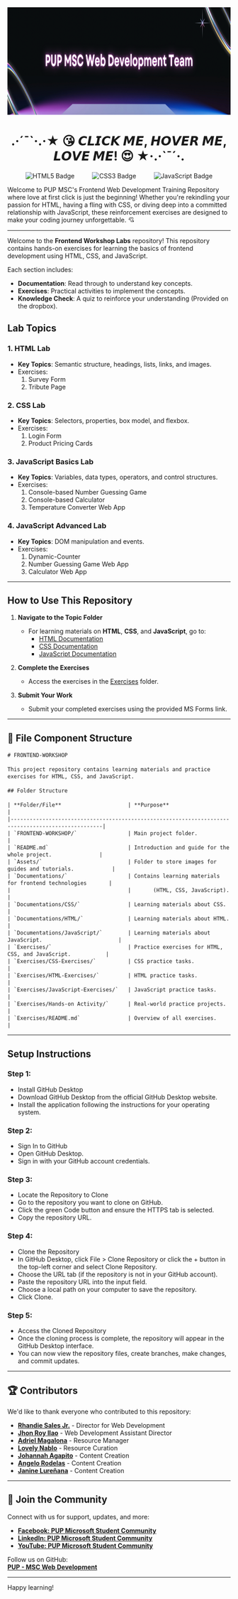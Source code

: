 <div align="center">
  <img src="Assets/Frontend Basics!.png" alt="Project Banner" width="100%" height="242">
  <h1>
    .·´¯`·.·★ 😘 𝘾𝙇𝙄𝘾𝙆 𝙈𝙀, 𝙃𝙊𝙑𝙀𝙍 𝙈𝙀, 𝙇𝙊𝙑𝙀 𝙈𝙀! 😍 ★·.·`¯´·.
  </h1>
  <div style="display: flex; justify-content: center; gap: 40px; align-items: center;">
    <img src="https://img.shields.io/badge/html5-%23E34F26.svg?style=for-the-badge&logo=html5&logoColor=white" alt="HTML5 Badge">
    <img src="https://img.shields.io/badge/css3-%231572B6.svg?style=for-the-badge&logo=css3&logoColor=white" alt="CSS3 Badge">
    <img src="https://img.shields.io/badge/javascript-%23323330.svg?style=for-the-badge&logo=javascript&logoColor=%23F7DF1E" alt="JavaScript Badge">
  </div>
</div>

Welcome to PUP MSC's Frontend Web Development Training Repository where love at first click is just the beginning! Whether you're rekindling your passion for HTML, having a fling with CSS, or diving deep into a committed relationship with JavaScript, these reinforcement exercises are designed to make your coding journey unforgettable. 💘

________________

Welcome to the **Frontend Workshop Labs** repository! This repository contains hands-on exercises for learning the basics of frontend development using HTML, CSS, and JavaScript.

Each section includes:
- **Documentation**: Read through to understand key concepts.
- **Exercises**: Practical activities to implement the concepts.
- **Knowledge Check**: A quiz to reinforce your understanding (Provided on the dropbox).

## Lab Topics

### 1. HTML Lab
- **Key Topics**: Semantic structure, headings, lists, links, and images.
- Exercises:
  1. Survey Form
  2. Tribute Page

### 2. CSS Lab
- **Key Topics**: Selectors, properties, box model, and flexbox.
- Exercises:
  1. Login Form
  2. Product Pricing Cards

### 3. JavaScript Basics Lab
- **Key Topics**: Variables, data types, operators, and control structures.
- Exercises:
  1. Console-based Number Guessing Game
  2. Console-based Calculator
  3. Temperature Converter Web App

### 4. JavaScript Advanced Lab
- **Key Topics**: DOM manipulation and events.
- Exercises:
  1. Dynamic-Counter 
  2. Number Guessing Game Web App
  3. Calculator Web App

---

## How to Use This Repository  

1. **Navigate to the Topic Folder**  
   - For learning materials on **HTML**, **CSS**, and **JavaScript**, go to:  
     - [HTML Documentation](Documentations/HTML/)  
     - [CSS Documentation](Documentations/CSS/)  
     - [JavaScript Documentation](Documentations/JavaScript/)  

2. **Complete the Exercises**  
   - Access the exercises in the [Exercises](Exercises/) folder.  

3. **Submit Your Work**  
   - Submit your completed exercises using the provided MS Forms link.  

---
## 📁 File Component Structure

```
# FRONTEND-WORKSHOP

This project repository contains learning materials and practice exercises for HTML, CSS, and JavaScript.

## Folder Structure

| **Folder/File**                     | **Purpose**                                                 |
|---------------------------------------------------------------------------------------------------|
| `FRONTEND-WORKSHOP/`                | Main project folder.                                        |
| `README.md`                         | Introduction and guide for the whole project.               |
| `Assets/`                           | Folder to store images for guides and tutorials.            |
| `Documentations/`                   | Contains learning materials for frontend technologies       |
|                                     |       (HTML, CSS, JavaScript).                              |
| `Documentations/CSS/`               | Learning materials about CSS.                               |
| `Documentations/HTML/`              | Learning materials about HTML.                              |
| `Documentations/JavaScript/`        | Learning materials about JavaScript.                        |
| `Exercises/`                        | Practice exercises for HTML, CSS, and JavaScript.           |
| `Exercises/CSS-Exercises/`          | CSS practice tasks.                                         |
| `Exercises/HTML-Exercises/`         | HTML practice tasks.                                        |
| `Exercises/JavaScript-Exercises/`   | JavaScript practice tasks.                                  |
| `Exercises/Hands-on Activity/`      | Real-world practice projects.                               |
| `Exercises/README.md`               | Overview of all exercises.                                  |

```
---
## Setup Instructions

### Step 1: ### 
- Install GitHub Desktop
- Download GitHub Desktop from the official GitHub Desktop website.
- Install the application following the instructions for your operating system.
### Step 2: ###
- Sign In to GitHub
- Open GitHub Desktop.
- Sign in with your GitHub account credentials.
### Step 3: ###
- Locate the Repository to Clone
- Go to the repository you want to clone on GitHub.
- Click the green Code button and ensure the HTTPS tab is selected.
- Copy the repository URL.
### Step 4: ###
- Clone the Repository
- In GitHub Desktop, click File > Clone Repository or click the + button in the top-left corner and select Clone Repository.
- Choose the URL tab (if the repository is not in your GitHub account).
- Paste the repository URL into the input field.
- Choose a local path on your computer to save the repository.
- Click Clone.
### Step 5: ###
- Access the Cloned Repository
- Once the cloning process is complete, the repository will appear in the GitHub Desktop interface.
- You can now view the repository files, create branches, make changes, and commit updates.

---

## 🏆 Contributors

We'd like to thank everyone who contributed to this repository:

- **[Rhandie Sales Jr.](https://github.com/Rheen0)** - Director for Web Development
- **[Jhon Roy Ilao](https://github.com/jhonroyilao)** - Web Development Assistant Director  
- **[Adriel Magalona](https://github.com/adr1el-m)** - Resource Manager
- **[Lovely Nablo](https://github.com/Lovely2113)** - Resource Curation
- **[Johannah Agapito](https://github.com/joejhbb)** - Content Creation  
- **[Angelo Rodelas](https://github.com/Gelatino0308)** - Content Creation  
- **[Janine Lureñana](https://github.com/janinelurenana)** - Content Creation  

---
## 🎉 Join the Community

Connect with us for support, updates, and more:

- **[Facebook: PUP Microsoft Student Community](https://www.facebook.com/p/PUP-Manila-Microsoft-Student-Community-100089030690536/)**
- **[LinkedIn: PUP Microsoft Student Community](https://www.linkedin.com/company/pup-manila-microsoft-student-community/posts/?feedView=all)**
- **[YouTube: PUP Microsoft Student Community](https://www.youtube.com/channel/UCg_NgTkhjb7-_dOiuzUIawAl)**

Follow us on GitHub:  
**[PUP - MSC Web Development](https://github.com/PUP-MSC-Web-Development)**

---

Happy learning!


